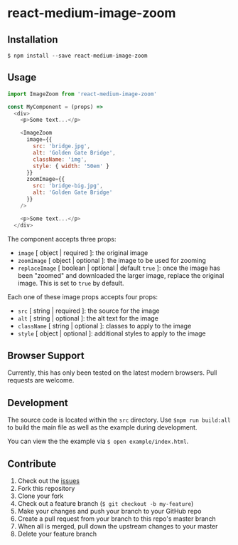 # react-medium-image-zoom

## Installation
```
$ npm install --save react-medium-image-zoom
```

## Usage
```js
import ImageZoom from 'react-medium-image-zoom'

const MyComponent = (props) =>
  <div>
    <p>Some text...</p>

    <ImageZoom
      image={{
        src: 'bridge.jpg',
        alt: 'Golden Gate Bridge',
        className: 'img',
        style: { width: '50em' }
      }}
      zoomImage={{
        src: 'bridge-big.jpg',
        alt: 'Golden Gate Bridge'
      }}
    />

    <p>Some text...</p>
  </div>
```

The component accepts three props:
* `image` [ object | required ]: the original image
* `zoomImage` [ object | optional ]: the image to be used for zooming
* `replaceImage` [ boolean | optional | default `true` ]: once the image has been "zoomed" and downloaded the larger image, replace the original image. This is set to `true` by default.

Each one of these image props accepts four props:
* `src` [ string | required ]: the source for the image
* `alt` [ string | optional ]: the alt text for the image
* `className` [ string | optional ]: classes to apply to the image
* `style` [ object | optional ]: additional styles to apply to the image

## Browser Support
Currently, this has only been tested on the latest modern browsers. Pull requests are welcome.

## Development
The source code is located within the `src` directory. Use `$npm run build:all` to build the main file as well as the example during development.

You can view the the example via `$ open example/index.html`.

## Contribute

1. Check out the [issues](https://github.com/rpearce/react-medium-image-zoom/issues)
1. Fork this repository
1. Clone your fork
1. Check out a feature branch (`$ git checkout -b my-feature`)
1. Make your changes and push your branch to your GitHub repo
1. Create a pull request from your branch to this repo's master branch
1. When all is merged, pull down the upstream changes to your master
1. Delete your feature branch
